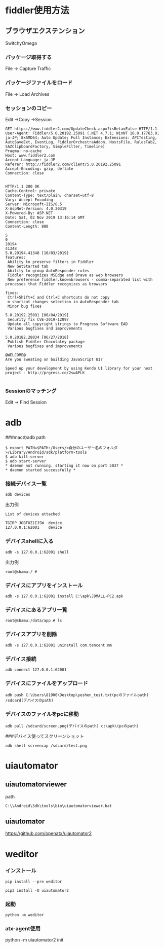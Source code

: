 # fiddler使用方法

## ブラウザエクステンション
SwitchyOmega

### パッケージ取得する 
File -> Capture Traffic

### パッケージファイルをロード
File -> Load Archives

### セッションのコピー
Edit ->Copy ->Session
```text
GET https://www.fiddler2.com/UpdateCheck.aspx?isBeta=False HTTP/1.1
User-Agent: Fiddler/5.0.20192.25091 (.NET 4.7.1; WinNT 10.0.17763.0; ja-JP; 8xAMD64; Auto Update; Full Instance; Extensions: APITesting, AutoSaveExt, EventLog, FiddlerOrchestraAddon, HostsFile, RulesTab2, SAZClipboardFactory, SimpleFilter, Timeline)
Pragma: no-cache
Host: www.fiddler2.com
Accept-Language: ja-JP
Referer: http://fiddler2.com/client/5.0.20192.25091
Accept-Encoding: gzip, deflate
Connection: close


HTTP/1.1 200 OK
Cache-Control: private
Content-Type: text/plain; charset=utf-8
Vary: Accept-Encoding
Server: Microsoft-IIS/8.5
X-AspNet-Version: 4.0.30319
X-Powered-By: ASP.NET
Date: Sat, 02 Nov 2019 13:16:14 GMT
Connection: close
Content-Length: 880

5
0
20194
41348
5.0.20194.41348 [10/03/2019]
features:
 Ability to preserve filters in Fiddler
 New GetStarted tab
 Ability to group AutoResponder rules
 Fiddler recognizes MSEdge and Brave as web browsers
 New preference fiddler.knownbrowsers - comma-separated list with processes that Fiddler recognizes as browsers

fixes:
 Ctrl+Shift+C and Ctrl+C shortcuts do not copy
 m shortcut changes selection in AutoResponder tab
 Minor bug fixes
 
5.0.20192.25091 [06/04/2019]
 Security fix CVE-2019-12097
 Update all copyright strings to Progress Software EAD
 Various bugfixes and improvements

5.0.20182.28034 [06/27/2018]
 Publish Fiddler Chocolatey package
 Various bugfixes and improvements

@WELCOME@
Are you sweating on building JavaScript UI?

Speed up your development by using Kendo UI library for your next project - http://prgress.co/2swAPLK


```
### Sessionのマッチング

Edit -> Find Session

# adb

###macのadb path

```text
$ export PATH=$PATH:/Users/<自分のユーザー名のフォルダ>/Library/Android/sdk/platform-tools
$ adb kill-server                                                               
$ adb start-server                                                                                   
* daemon not running. starting it now on port 5037 *
* daemon started successfully *
```

### 接続デバイス一覧

```text
adb devices
```
出力例
```text
List of devices attached

TGIRP JOBFUZ)IJSW  device
127.0.0.1:62001    device
```
### デバイスshellに入る

```text
adb -s 127.0.0.1:62001 shell
```
出力例
```text
root@shamu:/ #
```

### デバイスにアプリをインストール

```text
adb -s 127.0.0.1:62001 install C:\apk\JDMALL-PC2.apk
```

### デバイスにあるアプリ一覧

```text
root@shamu:/data/app # ls
```

### デバイスアプリを削除

```text
adb -s 127.0.0.1:62001 uninstall com.tencent.mm
```

### デバイス接続

```text
adb connect 127.0.0.1:62001
```

### デバイスにファイルをアップロード

```text
adb push C:\Users\81906\Desktop\yeshen_test.txt(pcのファイルpath) /sdcard(デバイスのpath)
```

### デバイスのファイルをpcに移動

```text
adb pull /sdcard/screen.png(デバイスのpath) c:\apk\(pcのpath)
```

###デバイス使ってスクリーンショット

```text
adb shell screencap /sdcard/test.png
```

# uiautomator

## uiautomatorviewer
path
```text
C:\\Android\Sdk\tools\bin\uiautomatorviewer.bat
```

## uiautomator
https://github.com/openatx/uiautomator2

# weditor

### インストール
```text
pip install --pre weditor
```

```text
pip3 install -U uiautomator2
```

### 起動
```text
python -m weditor
```

### atx-agent使用
python -m uiautomator2 init